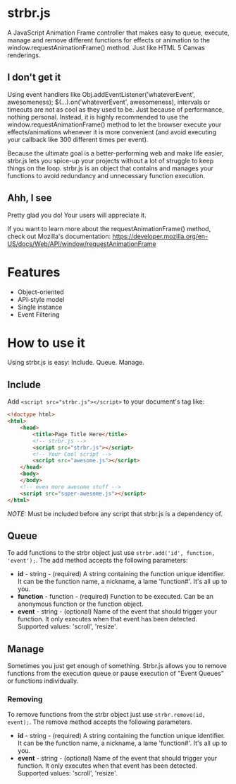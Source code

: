 # strbr.js

A JavaScript Animation Frame controller that makes easy to queue, execute, manage and remove different functions for effects or animation to the window.requestAnimationFrame() method. Just like HTML 5 Canvas renderings.

## I don't get it

Using event handlers like Obj.addEventListener('whateverEvent', awesomeness); $(...).on('whateverEvent', awesomeness), intervals or timeouts are not as cool as they used to be. Just because of performance, nothing personal. Instead, it is highly recommended to use the window.requestAnimationFrame() method to let the browser execute your effects/animations whenever it is more convenient (and avoid executing your callback like 300 different times per event).

Because the ultimate goal is a better-performing web and make life easier, strbr.js lets you spice-up your projects without a lot of struggle to keep things on the loop. strbr.js is an object that contains and manages your functions to avoid redundancy and unnecessary function execution.

## Ahh, I see

Pretty glad you do! Your users will appreciate it.

If you want to learn more about the requestAnimationFrame() method, check out Mozilla's documentation: https://developer.mozilla.org/en-US/docs/Web/API/window/requestAnimationFrame

# Features

* Object-oriented
* API-style model
* Single instance
* Event Filtering

# How to use it

Using strbr.js is easy: Include. Queue. Manage.

## Include

Add `<script src="strbr.js"></script>` to your document's <head> tag like:

```html
<!doctype html>
<html>
	<head>
		<title>Page Title Here</title>
		<!-- strbr.js -->
		<script src="strbr.js"></script>
		<!-- Your Cool script -->
		<script src="awesome.js"></script>
	</head>
	<body>
	</body>
	<!-- even more awesome stuff -->
	<script src="super-awesome.js"></script>
</html>
```

 *NOTE:* Must be included before any script that strbr.js is a dependency of.

## Queue

To add functions to the strbr object just use `strbr.add('id', function, 'event');`. The add method accepts the following parameters:
* **id** - string - (required) A string containing the function unique identifier. It can be the function name, a nickname, a lame 'function#'. It's all up to you.
* **function** - function - (required) Function to be executed. Can be an anonymous function or the function object.
* **event** - string - (optional) Name of the event that should trigger your function. It only executes when that event has been detected. Supported values: 'scroll', 'resize'.

## Manage

Sometimes you just get enough of something. Strbr.js allows you to remove functions from the execution queue or pause execution of "Event Queues" or functions individually.

### Removing

To remove functions from the strbr object just use `strbr.remove(id, event);`. The remove method accepts the following parameters.
* **id** - string - (required) A string containing the function unique identifier. It can be the function name, a nickname, a lame 'function#'. It's all up to you.
* **event** - string - (optional) Name of the event that should trigger your function. It only executes when that event has been detected. Supported values: 'scroll', 'resize'.
